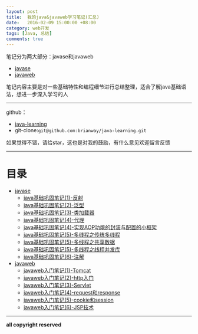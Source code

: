 ```yaml
---
layout: post
title:  我的java&javaweb学习笔记(汇总)
date:   2016-02-09 15:00:00 +08:00
category: web开发
tags: [Java, 总结]
comments: true
---
```


笔记分为两大部分：javase和javaweb

- [javase](http://my.oschina.net/brianway/blog?catalog=3475426)
- [javaweb](http://my.oschina.net/brianway/blog?catalog=3475425)

笔记内容主要是对一些基础特性和编程细节进行总结整理，适合了解java基础语法，想进一步深入学习的人

<!-- more -->

----

github：

- [java-learning](https://github.com/brianway/java-learning)
- git-clone:`git@github.com:brianway/java-learning.git`


如果觉得不错，请给star，这也是对我的鼓励，有什么意见欢迎留言反馈


-----

# 目录

  - [javase](http://my.oschina.net/brianway/blog?catalog=3475426)
    - [java基础巩固笔记(1)-反射](http://my.oschina.net/brianway/blog/599795)
    - [java基础巩固笔记(2)-泛型](http://my.oschina.net/brianway/blog/599796)
    - [java基础巩固笔记(3)-类加载器](http://my.oschina.net/brianway/blog/613524)
    - [java基础巩固笔记(4)-代理](http://my.oschina.net/brianway/blog/613525)
    - [java基础巩固笔记(4)-实现AOP功能的封装与配置的小框架](http://my.oschina.net/brianway/blog/613526)
    - [java基础巩固笔记(5)-多线程之传统多线程](http://my.oschina.net/brianway/blog/614175)
    - [java基础巩固笔记(5)-多线程之共享数据](http://my.oschina.net/brianway/blog/614176)
    - [java基础巩固笔记(5)-多线程之线程并发库](http://my.oschina.net/brianway/blog/614177)
	- [java基础巩固笔记(6)-注解](http://my.oschina.net/brianway/blog/618037)
  - [javaweb](http://my.oschina.net/brianway/blog?catalog=3475425)
    - [javaweb入门笔记(1)-Tomcat](http://my.oschina.net/brianway/blog/614205)
    - [javaweb入门笔记(2)-http入门](http://my.oschina.net/brianway/blog/614213)
    - [javaweb入门笔记(3)-Servlet](http://my.oschina.net/brianway/blog/614214)
    - [javaweb入门笔记(4)-request和response](http://my.oschina.net/brianway/blog/614215)
    - [javaweb入门笔记(5)-cookie和session](http://my.oschina.net/brianway/blog/614216)
    - [javaweb入门笔记(6)-JSP技术](http://my.oschina.net/brianway/blog/614217)


-----

**all copyright reserved**
